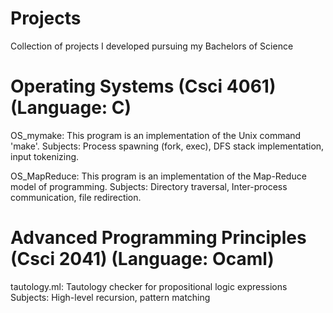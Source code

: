 # Projects
Collection of projects I developed pursuing my Bachelors of Science

# Operating Systems (Csci 4061) (Language: C)
  OS_mymake:
    This program is an implementation of the Unix command 'make'.
    Subjects: Process spawning (fork, exec), DFS stack implementation, input tokenizing.
    
  OS_MapReduce:
    This program is an implementation of the Map-Reduce model of programming.
    Subjects: Directory traversal, Inter-process communication, file redirection.
    
    
# Advanced Programming Principles (Csci 2041) (Language: Ocaml)
  tautology.ml:
    Tautology checker for propositional logic expressions
    Subjects: High-level recursion, pattern matching
